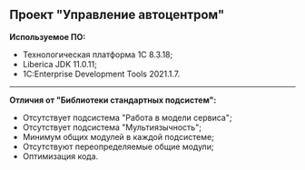 Проект "Управление автоцентром"
------------

 **Используемое ПО:**

 - Технологическая платформа 1С 8.3.18;
 - Liberica JDK 11.0.11;
 - 1C:Enterprise Development Tools 2021.1.7.
------------
**Отличия от "Библиотеки стандартных подсистем":**

 - Отсутствует подсистема "Работа в модели сервиса";
 - Отсутствует подсистема "Мультиязычность";
 - Минимум общих модулей в каждой подсистеме;
 - Отсутствуют переопределяемые общие модули;
 - Оптимизация кода.
